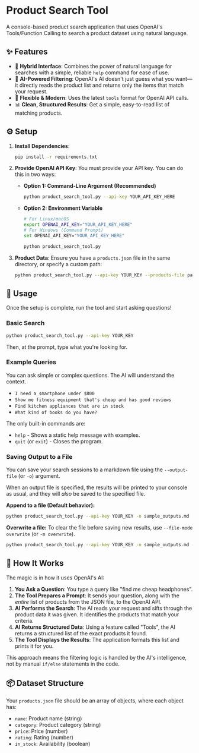 # Product Search Tool

A console-based product search application that uses OpenAI's Tools/Function Calling to search a product dataset using natural language.

## ✨ Features

-   🚀 **Hybrid Interface**: Combines the power of natural language for searches with a simple, reliable `help` command for ease of use.
-   🧠 **AI-Powered Filtering**: OpenAI's AI doesn't just guess what you want—it directly reads the product list and returns only the items that match your request.
-   🔧 **Flexible & Modern**: Uses the latest `tools` format for OpenAI API calls.
-   📊 **Clean, Structured Results**: Get a simple, easy-to-read list of matching products.

## ⚙️ Setup

1.  **Install Dependencies**:
    ```bash
    pip install -r requirements.txt
    ```

2.  **Provide OpenAI API Key**: You must provide your API key. You can do this in two ways:
    -   **Option 1: Command-Line Argument (Recommended)**
        ```bash
        python product_search_tool.py --api-key YOUR_API_KEY_HERE
        ```
    -   **Option 2: Environment Variable**
        ```bash
        # For Linux/macOS
        export OPENAI_API_KEY="YOUR_API_KEY_HERE"
        # For Windows (Command Prompt)
        set OPENAI_API_KEY="YOUR_API_KEY_HERE"

        python product_search_tool.py
        ```

3.  **Product Data**: Ensure you have a `products.json` file in the same directory, or specify a custom path:
    ```bash
    python product_search_tool.py --api-key YOUR_KEY --products-file path/to/my_products.json
    ```

## 🚀 Usage

Once the setup is complete, run the tool and start asking questions!

### **Basic Search**
```bash
python product_search_tool.py --api-key YOUR_KEY
```
Then, at the prompt, type what you're looking for.

### **Example Queries**

You can ask simple or complex questions. The AI will understand the context.

-   `I need a smartphone under $800`
-   `Show me fitness equipment that's cheap and has good reviews`
-   `Find kitchen appliances that are in stock`
-   `What kind of books do you have?`

The only built-in commands are:
- `help` - Shows a static help message with examples.
- `quit` (or `exit`) - Closes the program.

### **Saving Output to a File**

You can save your search sessions to a markdown file using the `--output-file` (or `-o`) argument.

When an output file is specified, the results will be printed to your console as usual, and they will *also* be saved to the specified file.

**Append to a file (Default behavior):**
```bash
python product_search_tool.py --api-key YOUR_KEY -o sample_outputs.md
```

**Overwrite a file:**
To clear the file before saving new results, use `--file-mode overwrite` (or `-m overwrite`).
```bash
python product_search_tool.py --api-key YOUR_KEY -o sample_outputs.md -m overwrite
```

## 🤔 How It Works

The magic is in how it uses OpenAI's AI:

1.  **You Ask a Question**: You type a query like "find me cheap headphones".
2.  **The Tool Prepares a Prompt**: It sends your question, along with the *entire* list of products from the JSON file, to the OpenAI API.
3.  **AI Performs the Search**: The AI reads your request and sifts through the product data it was given. It identifies the products that match your criteria.
4.  **AI Returns Structured Data**: Using a feature called "Tools", the AI returns a structured list of the exact products it found.
5.  **The Tool Displays the Results**: The application formats this list and prints it for you.

This approach means the filtering logic is handled by the AI's intelligence, not by manual `if/else` statements in the code.

## 📦 Dataset Structure

Your `products.json` file should be an array of objects, where each object has:
-   `name`: Product name (string)
-   `category`: Product category (string)
-   `price`: Price (number)
-   `rating`: Rating (number)
-   `in_stock`: Availability (boolean)